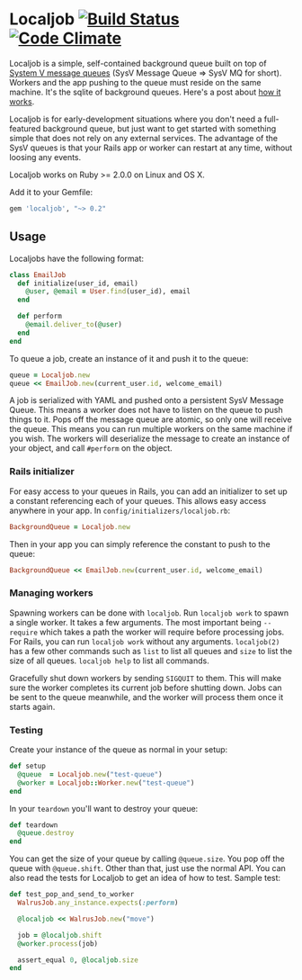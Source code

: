 # Localjob [![Build Status](https://travis-ci.org/Sirupsen/localjob.png?branch=master)](https://travis-ci.org/Sirupsen/localjob) [![Code Climate](https://codeclimate.com/github/Sirupsen/localjob.png)](https://codeclimate.com/github/Sirupsen/localjob)

Localjob is a simple, self-contained background queue built on top of [System V
message queues][sysv] (SysV Message Queue => SysV MQ for short). Workers and the
app pushing to the queue must reside on the same machine. It's the sqlite of
background queues. Here's a post about [how it works][blog].

Localjob is for early-development situations where you don't need a
full-featured background queue, but just want to get started with something
simple that does not rely on any external services. The advantage of the SysV
queues is that your Rails app or worker can restart at any time, without loosing
any events.

Localjob works on Ruby >= 2.0.0 on Linux and OS X.

Add it to your Gemfile:

```ruby
gem 'localjob', "~> 0.2"
```

## Usage

Localjobs have the following format:

```ruby
class EmailJob
  def initialize(user_id, email)
    @user, @email = User.find(user_id), email
  end

  def perform
    @email.deliver_to(@user)
  end
end
```

To queue a job, create an instance of it and push it to the queue:

```ruby
queue = Localjob.new
queue << EmailJob.new(current_user.id, welcome_email)
```

A job is serialized with YAML and pushed onto a persistent SysV Message Queue.
This means a worker does not have to listen on the queue to push things to it.
Pops off the message queue are atomic, so only one will receive the queue. This
means you can run multiple workers on the same machine if you wish. The workers
will deserialize the message to create an instance of your object, and call
`#perform` on the object.

### Rails initializer

For easy access to your queues in Rails, you can add an initializer to set up a
constant referencing each of your queues. This allows easy access anywhere in
your app. In `config/initializers/localjob.rb`:

```ruby
BackgroundQueue = Localjob.new
```

Then in your app you can simply reference the constant to push to the queue:

```ruby
BackgroundQueue << EmailJob.new(current_user.id, welcome_email)
```

### Managing workers

Spawning workers can be done with `localjob`. Run `localjob work` to spawn a
single worker. It takes a few arguments. The most important being `--require`
which takes a path the worker will require before processing jobs. For Rails,
you can run `localjob work` without any arguments. `localjob(2)` has a few other
commands such as `list` to list all queues and `size` to list the size of all
queues. `localjob help` to list all commands.

Gracefully shut down workers by sending `SIGQUIT` to them. This will make sure
the worker completes its current job before shutting down. Jobs can be sent to
the queue meanwhile, and the worker will process them once it starts again.

### Testing

Create your instance of the queue as normal in your setup:

```ruby
def setup
  @queue  = Localjob.new("test-queue")
  @worker = Localjob::Worker.new("test-queue")
end
```

In your `teardown` you'll want to destroy your queue:

```ruby
def teardown
  @queue.destroy
end
```

You can get the size of your queue by calling `@queue.size`. You pop off the
queue with `@queue.shift`. Other than that, just use the normal API. You can
also read the tests for Localjob to get an idea of how to test. Sample test:

```ruby
def test_pop_and_send_to_worker
  WalrusJob.any_instance.expects(:perform)

  @localjob << WalrusJob.new("move")

  job = @localjob.shift
  @worker.process(job)

  assert_equal 0, @localjob.size
end
```

[sysv]: http://man7.org/linux/man-pages/man7/svipc.7.html
[blog]: http://sirupsen.com/unix-background-queue/
